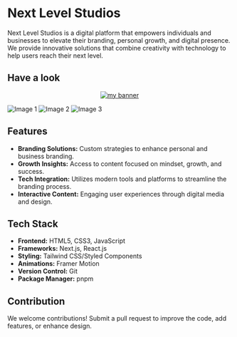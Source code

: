 # Next Level Studios

Next Level Studios is a digital platform that empowers individuals and businesses to elevate their branding, personal growth, and digital presence. We provide innovative solutions that combine creativity with technology to help users reach their next level.

## Have a look

<p align="center">
  <a href="https://Its-sb.netlify.app" target="_blank" rel="noreferrer"><img src="https://github.com/shiva-bajpai/next-level-studios/preview/1.png" alt="my banner"></a>
</p>

![Image 1](https://github.com/Shiva-Bajpai/next-level-studios/Preview/1.png?raw=true)
![Image 2](https://github.com/Shiva-Bajpai/next-level-studios/Preview/2.png?raw=true)
![Image 3](https://github.com/Shiva-Bajpai/next-level-studios/Preview/3.png?raw=true)



## Features

- **Branding Solutions:** Custom strategies to enhance personal and business branding.
- **Growth Insights:** Access to content focused on mindset, growth, and success.
- **Tech Integration:** Utilizes modern tools and platforms to streamline the branding process.
- **Interactive Content:** Engaging user experiences through digital media and design.
  
## Tech Stack

- **Frontend:** HTML5, CSS3, JavaScript
- **Frameworks:** Next.js, React.js
- **Styling:** Tailwind CSS/Styled Components
- **Animations:** Framer Motion
- **Version Control:** Git
- **Package Manager:** pnpm

## Contribution

We welcome contributions! Submit a pull request to improve the code, add features, or enhance design.
